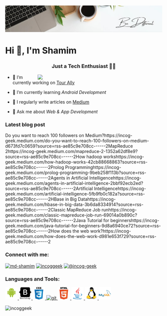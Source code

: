 ![logo](https://github.com/incoggeek/incoggeek/blob/master/banner.jpg)
<h1 align="center style="font-family:Poppins;">Hi 👋, I'm Shamim</h1>
<h3 align="center">Just a Tech Enthusiast 👨‍💻</h3>
<img align="right" width="400" src="https://user-images.githubusercontent.com/55389276/140866485-8fb1c876-9a8f-4d6a-98dc-08c4981eaf70.gif">

- 🔭 I’m currently working on [Tour Ally](https://github.com/incoggeek/TourAlly)

- 🌱 I’m currently learning *Android Development*

- 📝 I regularly write articles on [Medium](https://incog-geek.medium.com/)

- 💬 Ask me about *Web & App Development*

### Latest blog post
<!-- BLOG-POST-LIST:START --><tr><td>Do you want to reach 100 followers on Medium?</td><td>https://incog-geek.medium.com/do-you-want-to-reach-100-followers-on-medium-d673fd7c0659?source=rss-ae85c9e708cc------2</td></tr><tr><td>MapReduce 2</td><td>https://incog-geek.medium.com/mapreduce-2-1352a62df8e9?source=rss-ae85c9e708cc------2</td></tr><tr><td>How hadoop works</td><td>https://incog-geek.medium.com/how-hadoop-works-42cb88668863?source=rss-ae85c9e708cc------2</td></tr><tr><td>Prolog Programming</td><td>https://incog-geek.medium.com/prolog-programming-9beb258f113b?source=rss-ae85c9e708cc------2</td></tr><tr><td>Agents in Artificial Intelligence</td><td>https://incog-geek.medium.com/agents-in-artificial-intelligence-2bbf92ecb2ed?source=rss-ae85c9e708cc------2</td></tr><tr><td>Artificial Intelligence</td><td>https://incog-geek.medium.com/artificial-intelligence-5fb9fb0c182a?source=rss-ae85c9e708cc------2</td></tr><tr><td>HBase in Big Data</td><td>https://incog-geek.medium.com/hbase-in-big-data-3b6da8334914?source=rss-ae85c9e708cc------2</td></tr><tr><td>Classic MapReduce Job run</td><td>https://incog-geek.medium.com/classic-mapreduce-job-run-69014a0b890c?source=rss-ae85c9e708cc------2</td></tr><tr><td>Java Tutorial for beginners</td><td>https://incog-geek.medium.com/java-tutorial-for-beginners-9d8a6940ce72?source=rss-ae85c9e708cc------2</td></tr><tr><td>How does the web work?</td><td>https://incog-geek.medium.com/how-does-the-web-work-d981e653f729?source=rss-ae85c9e708cc------2</td></tr><!-- BLOG-POST-LIST:END -->

<h3 align="left">Connect with me:</h3>
<p align="left">
<a href="https://linkedin.com/in/md-shamim" target="blank"><img align="center" src="https://raw.githubusercontent.com/rahuldkjain/github-profile-readme-generator/master/src/images/icons/Social/linked-in-alt.svg" alt="md-shamim" height="30" width="40" /></a>
<a href="https://instagram.com/incoggeek" target="blank"><img align="center" src="https://raw.githubusercontent.com/rahuldkjain/github-profile-readme-generator/master/src/images/icons/Social/instagram.svg" alt="incoggeek" height="30" width="40" /></a>
<a href="https://medium.com/@incog-geek" target="blank"><img align="center" src="https://raw.githubusercontent.com/rahuldkjain/github-profile-readme-generator/master/src/images/icons/Social/medium.svg" alt="@incog-geek" height="30" width="40" /></a>
</p>

<h3 align="left">Languages and Tools:</h3>
<p align="left"> <a href="https://developer.android.com" target="_blank" rel="noreferrer"> <img src="https://raw.githubusercontent.com/devicons/devicon/master/icons/android/android-original-wordmark.svg" alt="android" width="40" height="40"/> </a> <a href="https://getbootstrap.com" target="_blank" rel="noreferrer"> <img src="https://raw.githubusercontent.com/devicons/devicon/master/icons/bootstrap/bootstrap-plain-wordmark.svg" alt="bootstrap" width="40" height="40"/> </a> <a href="https://www.w3schools.com/css/" target="_blank" rel="noreferrer"> <img src="https://raw.githubusercontent.com/devicons/devicon/master/icons/css3/css3-original-wordmark.svg" alt="css3" width="40" height="40"/> </a> <a href="https://git-scm.com/" target="_blank" rel="noreferrer"> <img src="https://www.vectorlogo.zone/logos/git-scm/git-scm-icon.svg" alt="git" width="40" height="40"/> </a> <a href="https://www.w3.org/html/" target="_blank" rel="noreferrer"> <img src="https://raw.githubusercontent.com/devicons/devicon/master/icons/html5/html5-original-wordmark.svg" alt="html5" width="40" height="40"/> </a> <a href="https://www.java.com" target="_blank" rel="noreferrer"> <img src="https://raw.githubusercontent.com/devicons/devicon/master/icons/java/java-original.svg" alt="java" width="40" height="40"/> </a> <a href="https://www.linux.org/" target="_blank" rel="noreferrer"> <img src="https://raw.githubusercontent.com/devicons/devicon/master/icons/linux/linux-original.svg" alt="linux" width="40" height="40"/> </a> <a href="https://www.mysql.com/" target="_blank" rel="noreferrer"> <img src="https://raw.githubusercontent.com/devicons/devicon/master/icons/mysql/mysql-original-wordmark.svg" alt="mysql" width="40" height="40"/> </a> </p>

<p><img align="center" src="https://github-readme-stats.vercel.app/api/top-langs?username=incoggeek&show_icons=true&locale=en&layout=compact" alt="incoggeek" /></p>

